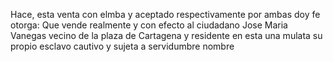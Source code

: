 Hace, esta venta con elmba y aceptado respectivamente por ambas doy fe otorga: Que vende realmente y con efecto al ciudadano Jose Maria Vanegas vecino de la plaza de Cartagena y residente en esta una mulata su propio esclavo cautivo y sujeta a servidumbre nombre